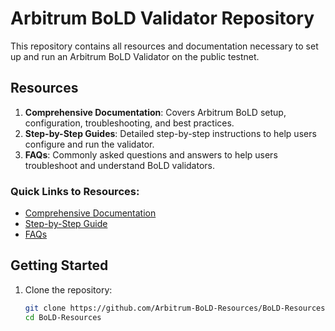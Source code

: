 # Arbitrum BoLD Validator Repository

This repository contains all resources and documentation necessary to set up and run an Arbitrum BoLD Validator on the public testnet.

## Resources

1. **Comprehensive Documentation**: Covers Arbitrum BoLD setup, configuration, troubleshooting, and best practices.
2. **Step-by-Step Guides**: Detailed step-by-step instructions to help users configure and run the validator.
3. **FAQs**: Commonly asked questions and answers to help users troubleshoot and understand BoLD validators.

### Quick Links to Resources:
- [Comprehensive Documentation](Resources/comprehensive-doc.md)
- [Step-by-Step Guide](Resources/step-by-step-guide.md)
- [FAQs](Resources/faq.md)

## Getting Started

1. Clone the repository:
   ```bash
   git clone https://github.com/Arbitrum-BoLD-Resources/BoLD-Resources.git
   cd BoLD-Resources
